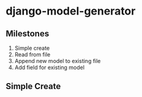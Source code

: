 # django-model-generator


## Milestones

1. Simple create
2. Read from file
3. Append new model to existing file
4. Add field for existing model

## Simple Create

